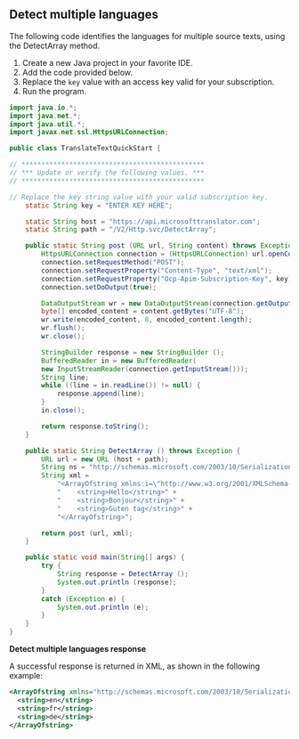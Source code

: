 ## Detect multiple languages

The following code identifies the languages for multiple source texts, using the DetectArray method.

1. Create a new Java project in your favorite IDE.
2. Add the code provided below.
3. Replace the `key` value with an access key valid for your subscription.
4. Run the program.

```java
import java.io.*;
import java.net.*;
import java.util.*;
import javax.net.ssl.HttpsURLConnection;

public class TranslateTextQuickStart {

// **********************************************
// *** Update or verify the following values. ***
// **********************************************

// Replace the key string value with your valid subscription key.
	static String key = "ENTER KEY HERE";

	static String host = "https://api.microsofttranslator.com";
	static String path = "/V2/Http.svc/DetectArray";

	public static String post (URL url, String content) throws Exception {
		HttpsURLConnection connection = (HttpsURLConnection) url.openConnection();
		connection.setRequestMethod("POST");
		connection.setRequestProperty("Content-Type", "text/xml");
		connection.setRequestProperty("Ocp-Apim-Subscription-Key", key);
		connection.setDoOutput(true);

        DataOutputStream wr = new DataOutputStream(connection.getOutputStream());
		byte[] encoded_content = content.getBytes("UTF-8");
		wr.write(encoded_content, 0, encoded_content.length);
		wr.flush();
		wr.close();

		StringBuilder response = new StringBuilder ();
		BufferedReader in = new BufferedReader(
		new InputStreamReader(connection.getInputStream()));
		String line;
		while ((line = in.readLine()) != null) {
			response.append(line);
		}
		in.close();

		return response.toString();
	}

	public static String DetectArray () throws Exception {
		URL url = new URL (host + path);
		String ns = "http://schemas.microsoft.com/2003/10/Serialization/Arrays";
		String xml =
			"<ArrayOfstring xmlns:i=\"http://www.w3.org/2001/XMLSchema-instance\" xmlns=\"http://schemas.microsoft.com/2003/10/Serialization/Arrays\">" +
            "    <string>Hello</string>" +
            "    <string>Bonjour</string>" +
            "    <string>Guten tag</string>" +
            "</ArrayOfstring>";

		return post (url, xml);
    }

	public static void main(String[] args) {
		try {
			String response = DetectArray ();
			System.out.println (response);
		}
		catch (Exception e) {
			System.out.println (e);
		}
	}
}
```

**Detect multiple languages response**

A successful response is returned in XML, as shown in the following example: 

```xml
<ArrayOfstring xmlns="http://schemas.microsoft.com/2003/10/Serialization/Arrays" xmlns:i="http://www.w3.org/2001/XMLSchema-instance">
  <string>en</string>
  <string>fr</string>
  <string>de</string>
</ArrayOfstring>
```

